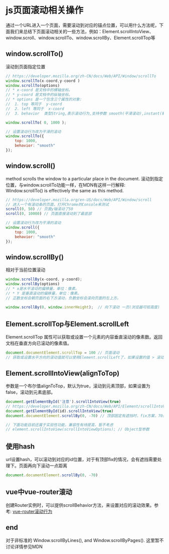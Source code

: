 
# js页面滚动相关操作

通过一个URL进入一个页面，需要滚动到对应的锚点位置，可以用什么方法呢，下面我们来总结下页面滚动相关的一些方法，例如：Element.scrollIntoView、window.scroll、window.scrollTo、window.scrollBy、Element.scrollTop等

## window.scrollTo() 
滚动到页面指定位置
```js
// https://developer.mozilla.org/zh-CN/docs/Web/API/Window/scrollTo
window.scrollTo(x-coord,y-coord )
window.scrollTo(options)
// * x-coord 是文档中的横轴坐标。
// * y-coord 是文档中的纵轴坐标。
// * options 是一个包含三个属性的对象:
//  1. top 等同于  y-coord
//  2. left 等同于  x-coord
//  3. behavior  类型String,表示滚动行为,支持参数 smooth(平滑滚动),instant(瞬间滚动),默认值auto,实测效果等同于instant

window.scrollTo( 0, 1000 );

// 设置滚动行为改为平滑的滚动
window.scrollTo({ 
    top: 1000, 
    behavior: "smooth" 
});
```

## window.scroll() 
method scrolls the window to a particular place in the document. 滚动到指定位置，与window.scrollTo功能一样，在MDN有这样一行解释: Window.scrollTo() is effectively the same as this method.
```js
// https://developer.mozilla.org/en-US/docs/Web/API/Window/scroll
// 进入一个有滚动条的页面，打开Chrome的Console来测试
scroll(0, 50) // 页面y轴滚动了50
scroll(0, 10000) // 页面直接滚动到了最底部

// 设置滚动行为改为平滑的滚动
window.scroll({ 
    top: 1000, 
    behavior: "smooth" 
});
```

## window.scrollBy() 
相对于当前位置滚动
```js
window.scrollBy(x-coord, y-coord);
window.scrollBy(options)
// * x是水平滚动的偏移量，单位：像素。
// * Y 是垂直滚动的偏移量，单位：像素。
// 正数坐标会朝页面的右下方滚动，负数坐标会滚向页面的左上方。

window.scrollBy(0, window.innerHeight);  // 向下滚动 一页(浏览器可视高度)
```

## Element.scrollTop与Element.scrollLeft
Element.scrollTop 属性可以获取或设置一个元素的内容垂直滚动的像素数。返回文档在垂直方向已滚动的像素值。
```js
document.documentElement.scrollTop = 100 // 页面滚动
// 获取或设置水平方向的滚动值就可以使用Element.scrollLeft了，如果设置的值 > 滚动距离，会滚动到底
```

## Element.scrollIntoView(alignToTop)
参数是一个布尔值alignToTop，默认为true，滚动到元素顶部，如果设置为false，滚动到元素底部。
```js
document.getElementById('注意').scrollIntoView(true)
// https://developer.mozilla.org/zh-CN/docs/Web/API/Element/scrollIntoView#%E7%A4%BA%E4%BE%8B
document.getElementById(id).scrollIntoView(true)
document.documentElement.scrollBy(0, -70) // 顶部固定有遮挡时，fix方案，70这个值取决于顶部高度

// 下面功能目前还属于实验性功能，兼容性有待提高，暂不考虑
// element.scrollIntoView(scrollIntoViewOptions); // Object型参数
```

## 使用hash
url设置hash，可以滚动到对应的id位置，对于有顶部fix的情况，会有遮挡需要处理下。页面再向下滚动一点距离
```js
document.documentElement.scrollBy(0, -70)
```

## vue中vue-router滚动
创建Router实例时，可以提供scrollBehavior方法，来设置对应的滚动效果。参考: [vue-router滚动行为](https://www.yuque.com/guoqzuo/yyxr05/brzgg7#8bab95a6)


## end
对于非标准的 Window.scrollByLines(), and Window.scrollByPages(). 这里暂不讨论详情参见MDN